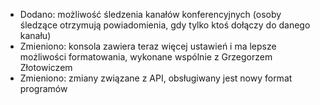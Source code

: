 - Dodano: możliwość śledzenia kanałów konferencyjnych (osoby śledzące otrzymują powiadomienia, gdy tylko ktoś dołączy do danego kanału)
- Zmieniono: konsola zawiera teraz więcej ustawień i ma lepsze możliwości formatowania, wykonane wspólnie z Grzegorzem Złotowiczem
- Zmieniono: zmiany związane z API, obsługiwany jest nowy format programów